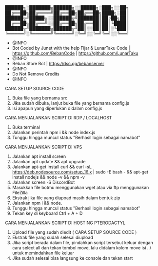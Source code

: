 
██████╗░███████╗██████╗░░█████╗░███╗░░██╗
██╔══██╗██╔════╝██╔══██╗██╔══██╗████╗░██║
██████╦╝█████╗░░██████╦╝███████║██╔██╗██║
██╔══██╗██╔══╝░░██╔══██╗██╔══██║██║╚████║
██████╦╝███████╗██████╦╝██║░░██║██║░╚███║
╚═════╝░╚══════╝╚═════╝░╚═╝░░╚═╝╚═╝░░╚══╝
 * @INFO
 * Bot Coded by Junet with the help Fijar & LunarTaku Code | https://github.com/BebanCode | https://github.com/LunarTaku
 * @INFO
 *  Beban Store Bot | https://dsc.gg/bebanserver
 * @INFO
 * Do Not Remove Credits
 * @INFO
 

CARA SETUP SOURCE CODE
1. Buka file yang bernama src
2. Jika sudah dibuka, lanjut buka file yang bernama config.js
3. Isi apapun yang diperlukan didalam config.js

CARA MENJALANKAN SCRIPT DI RDP / LOCALHOST
1. Buka terminal
2. Jalankan perintah npm i && node index.js
3. Tunggu hingga muncul status "Berhasil login sebagai namabot"

CARA MENJALANKAN SCRIPT DI VPS
1. Jalankan apt install screen
2. Jalankan apt update && apt upgrade
3. Jalankan apt-get install curl && curl -sL https://deb.nodesource.com/setup_16.x | sudo -E bash - && apt-get install nodejs && node -v && npm -v
4. Jalankan screen -S DiscordBot
5. Masukkan file botmu menggunakan wget atau via ftp menggunakan FileZilla
6. Ekstrak jika file yang diupoad masih dalam bentuk zip
7. Jalankan npm i && node.
8. Tunggu hingga muncul status "Berhasil login sebagai namabot"
9. Tekan key di keyboard Ctrl + A + D

CARA MENJALANKAN SCRIPT DI HOSTING PTERODACTYL
1. Upload file yang sudah diedit ( CARA SETUP SOURCE CODE )
2. Ekstrak file yang sudah selesai diupload
3. Jika script berada dalam file, pindahkan script tersebut keluar dengan cara select all dan tekan tombol move, lalu didalam kolom move isi ../ untuk memindahkan file keluar
4. Jika sudah selesai bisa langsung ke console dan tekan start
